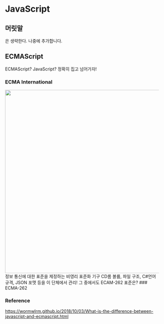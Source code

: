 # JavaScript

## 머릿말
은 생략한다. 나중에 추가합니다.

## ECMAScript
ECMAScript? JavaScript?
정확히 집고 넘어가자!
### ECMA International
<center><img src="https://wormwlrm.github.io/img/posts/2018-10-03/3.png" width="600px" height="auto"></center>
정보 통신에 대한 표준을 제정하는 비영리 표준화 기구   
CD롬 볼륨, 파일 구조, C#언어 규격, JSON 포맷 등을 이 단체에서 관리!   
그 중에서도 ECAM-262 표준은?   
### ECMA-262



### Reference
<https://wormwlrm.github.io/2018/10/03/What-is-the-difference-between-javascript-and-ecmascript.html>